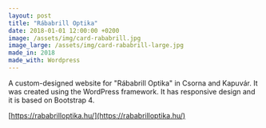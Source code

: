 ```yaml
---
layout: post
title: "Rábabrill Optika"
date: 2018-01-01 12:00:00 +0200
image: /assets/img/card-rababrill.jpg
image_large: /assets/img/card-rababrill-large.jpg
made_in: 2018
made_with: Wordpress
---
```


A custom-designed website for "Rábabrill Optika" in Csorna and Kapuvár. It was created using the WordPress framework. It has responsive design and it is based on Bootstrap 4.

[https://rababrilloptika.hu/](https://rababrilloptika.hu/)
